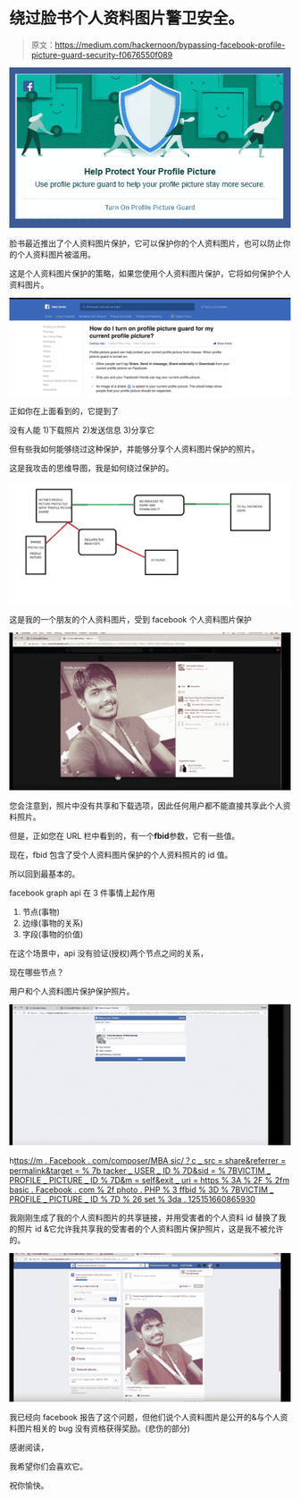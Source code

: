 # 绕过脸书个人资料图片警卫安全。

> 原文：<https://medium.com/hackernoon/bypassing-facebook-profile-picture-guard-security-f0676550f089>

![](img/6de19c986b4dc0308ad0638681b83ee7.png)

脸书最近推出了个人资料图片保护，它可以保护你的个人资料图片，也可以防止你的个人资料图片被滥用。

这是个人资料图片保护的策略，如果您使用个人资料图片保护，它将如何保护个人资料图片。

![](img/46fab2310b35d61ee9b10ac62bef4229.png)

正如你在上面看到的，它提到了

没有人能
1)下载照片
2)发送信息
3)分享它

但有些我如何能够绕过这种保护，并能够分享个人资料图片保护的照片。

这是我攻击的思维导图，我是如何绕过保护的。

![](img/3e93fb6c3fbbe58517b9b050501f995a.png)

这是我的一个朋友的个人资料图片，受到 facebook 个人资料图片保护

![](img/caa7f282d955fd5b7684518be713a0ba.png)

您会注意到，照片中没有共享和下载选项，因此任何用户都不能直接共享此个人资料照片。

但是，正如您在 URL 栏中看到的，有一个**fbid**参数，它有一些值。

现在，fbid 包含了受个人资料图片保护的个人资料照片的 id 值。

所以回到最基本的。

facebook graph api 在 3 件事情上起作用

1.  节点(事物)
2.  边缘(事物的关系)
3.  字段(事物的价值)

在这个场景中，api 没有验证(授权)两个节点之间的关系，

现在哪些节点？

用户和个人资料图片保护保护照片。

![](img/fe391aa44b00658dc1455b4e2ed0d3c1.png)

h[ttps://m . Facebook . com/composer/MBA sic/？c _ src = share&referrer = permalink&target = % 7b tacker _ USER _ ID % 7D&sid = % 7BVICTIM _ PROFILE _ PICTURE _ ID % 7D&m = self&exit _ uri = https % 3A % 2F % 2fm basic . Facebook . com % 2f photo . PHP % 3 ffbid % 3D % 7BVICTIM _ PROFILE _ PICTURE _ ID % 7D % 26 set % 3da . 125151660865930](https://m.facebook.com/composer/mbasic/?c_src=share&referrer=permalink&target=%7BATTACKER_USER_ID%7D&sid=%7BVICTIM_PROFILE_PICTURE_ID%7D&m=self&exit_uri=https%3A%2F%2Fmbasic.facebook.com%2Fphoto.php%3Ffbid%3D%7BVICTIM_PROFILE_PICTURE_ID%7D%26set%3Da.125151660865930.11576.%7BATTACKER_USER_ID%7D%26type%3D1%26theater&cwevent=composer_entry&av=%7BATTACKER_USER_ID%7D&view_overview&ref_component=mbasic_photo_permalink_actionbar&ref_page=%2Fwap%2Fphoto.php&refid=13)

我刚刚生成了我的个人资料图片的共享链接，并用受害者的个人资料 id 替换了我的照片 id &它允许我共享我的受害者的个人资料图片保护照片，这是我不被允许的。

![](img/556a3c80931ed09482b3e4f4fcc1c9eb.png)

我已经向 facebook 报告了这个问题，但他们说个人资料图片是公开的&与个人资料图片相关的 bug 没有资格获得奖励。(悲伤的部分)

感谢阅读，

我希望你们会喜欢它。

祝你愉快。